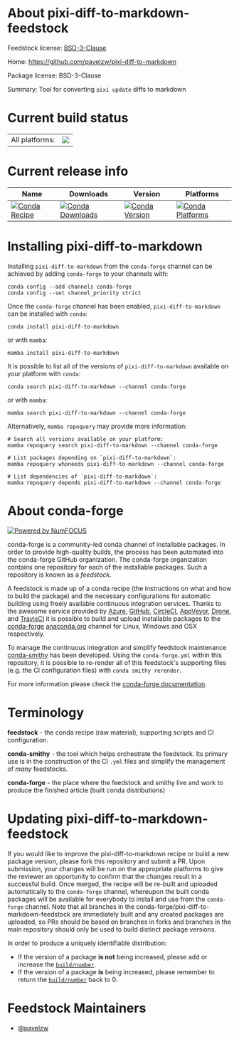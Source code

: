About pixi-diff-to-markdown-feedstock
=====================================

Feedstock license: [BSD-3-Clause](https://github.com/conda-forge/pixi-diff-to-markdown-feedstock/blob/main/LICENSE.txt)

Home: https://github.com/pavelzw/pixi-diff-to-markdown

Package license: BSD-3-Clause

Summary: Tool for converting `pixi update` diffs to markdown

Current build status
====================


<table><tr><td>All platforms:</td>
    <td>
      <a href="https://dev.azure.com/conda-forge/feedstock-builds/_build/latest?definitionId=22479&branchName=main">
        <img src="https://dev.azure.com/conda-forge/feedstock-builds/_apis/build/status/pixi-diff-to-markdown-feedstock?branchName=main">
      </a>
    </td>
  </tr>
</table>

Current release info
====================

| Name | Downloads | Version | Platforms |
| --- | --- | --- | --- |
| [![Conda Recipe](https://img.shields.io/badge/recipe-pixi--diff--to--markdown-green.svg)](https://anaconda.org/conda-forge/pixi-diff-to-markdown) | [![Conda Downloads](https://img.shields.io/conda/dn/conda-forge/pixi-diff-to-markdown.svg)](https://anaconda.org/conda-forge/pixi-diff-to-markdown) | [![Conda Version](https://img.shields.io/conda/vn/conda-forge/pixi-diff-to-markdown.svg)](https://anaconda.org/conda-forge/pixi-diff-to-markdown) | [![Conda Platforms](https://img.shields.io/conda/pn/conda-forge/pixi-diff-to-markdown.svg)](https://anaconda.org/conda-forge/pixi-diff-to-markdown) |

Installing pixi-diff-to-markdown
================================

Installing `pixi-diff-to-markdown` from the `conda-forge` channel can be achieved by adding `conda-forge` to your channels with:

```
conda config --add channels conda-forge
conda config --set channel_priority strict
```

Once the `conda-forge` channel has been enabled, `pixi-diff-to-markdown` can be installed with `conda`:

```
conda install pixi-diff-to-markdown
```

or with `mamba`:

```
mamba install pixi-diff-to-markdown
```

It is possible to list all of the versions of `pixi-diff-to-markdown` available on your platform with `conda`:

```
conda search pixi-diff-to-markdown --channel conda-forge
```

or with `mamba`:

```
mamba search pixi-diff-to-markdown --channel conda-forge
```

Alternatively, `mamba repoquery` may provide more information:

```
# Search all versions available on your platform:
mamba repoquery search pixi-diff-to-markdown --channel conda-forge

# List packages depending on `pixi-diff-to-markdown`:
mamba repoquery whoneeds pixi-diff-to-markdown --channel conda-forge

# List dependencies of `pixi-diff-to-markdown`:
mamba repoquery depends pixi-diff-to-markdown --channel conda-forge
```


About conda-forge
=================

[![Powered by
NumFOCUS](https://img.shields.io/badge/powered%20by-NumFOCUS-orange.svg?style=flat&colorA=E1523D&colorB=007D8A)](https://numfocus.org)

conda-forge is a community-led conda channel of installable packages.
In order to provide high-quality builds, the process has been automated into the
conda-forge GitHub organization. The conda-forge organization contains one repository
for each of the installable packages. Such a repository is known as a *feedstock*.

A feedstock is made up of a conda recipe (the instructions on what and how to build
the package) and the necessary configurations for automatic building using freely
available continuous integration services. Thanks to the awesome service provided by
[Azure](https://azure.microsoft.com/en-us/services/devops/), [GitHub](https://github.com/),
[CircleCI](https://circleci.com/), [AppVeyor](https://www.appveyor.com/),
[Drone](https://cloud.drone.io/welcome), and [TravisCI](https://travis-ci.com/)
it is possible to build and upload installable packages to the
[conda-forge](https://anaconda.org/conda-forge) [anaconda.org](https://anaconda.org/)
channel for Linux, Windows and OSX respectively.

To manage the continuous integration and simplify feedstock maintenance
[conda-smithy](https://github.com/conda-forge/conda-smithy) has been developed.
Using the ``conda-forge.yml`` within this repository, it is possible to re-render all of
this feedstock's supporting files (e.g. the CI configuration files) with ``conda smithy rerender``.

For more information please check the [conda-forge documentation](https://conda-forge.org/docs/).

Terminology
===========

**feedstock** - the conda recipe (raw material), supporting scripts and CI configuration.

**conda-smithy** - the tool which helps orchestrate the feedstock.
                   Its primary use is in the construction of the CI ``.yml`` files
                   and simplify the management of *many* feedstocks.

**conda-forge** - the place where the feedstock and smithy live and work to
                  produce the finished article (built conda distributions)


Updating pixi-diff-to-markdown-feedstock
========================================

If you would like to improve the pixi-diff-to-markdown recipe or build a new
package version, please fork this repository and submit a PR. Upon submission,
your changes will be run on the appropriate platforms to give the reviewer an
opportunity to confirm that the changes result in a successful build. Once
merged, the recipe will be re-built and uploaded automatically to the
`conda-forge` channel, whereupon the built conda packages will be available for
everybody to install and use from the `conda-forge` channel.
Note that all branches in the conda-forge/pixi-diff-to-markdown-feedstock are
immediately built and any created packages are uploaded, so PRs should be based
on branches in forks and branches in the main repository should only be used to
build distinct package versions.

In order to produce a uniquely identifiable distribution:
 * If the version of a package **is not** being increased, please add or increase
   the [``build/number``](https://docs.conda.io/projects/conda-build/en/latest/resources/define-metadata.html#build-number-and-string).
 * If the version of a package **is** being increased, please remember to return
   the [``build/number``](https://docs.conda.io/projects/conda-build/en/latest/resources/define-metadata.html#build-number-and-string)
   back to 0.

Feedstock Maintainers
=====================

* [@pavelzw](https://github.com/pavelzw/)


<!-- dummy commit to enable rerendering -->

